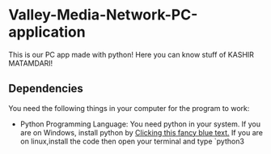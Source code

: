 # Valley-Media-Network-PC-application
This is our PC app made with python! Here you can know stuff of KASHIR MATAMDARI!

## Dependencies
You need the following things in your computer for the program to work:
- Python Programming Language: You need python in your system. If you are on Windows, install python by [Clicking this fancy blue text.](https://python.org/downloads 'Link title') If you are on linux,install the code then open your terminal and type `python3
